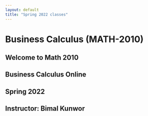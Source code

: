 ```yaml
---
layout: default
title: "Spring 2022 classes"
---
```


# Business Calculus (MATH-2010)


## Welcome to Math 2010 
## Business Calculus Online
## Spring 2022
## Instructor: Bimal Kunwor